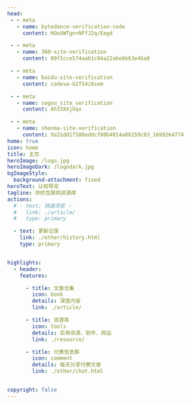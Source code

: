 ```yaml
---
head: 
 - - meta
   - name: bytedance-verification-code
     content: HOoUWTgn+NFfJ2q/Eegd

 - - meta
   - name: 360-site-verification
     content: 89f5cce574aab1c04a22abe6b63e46a0

 - - meta
   - name: baidu-site-verification
     content: codeva-GIfS4i8sem

 - - meta
   - name: sogou_site_verification
     content: Ah33XXjUqx

 - - meta
   - name: shenma-site-verification
     content: 9a31dd1f588eddcf80b4014a80159c03_1699264774
home: true
icon: home
title: 主页
heroImage: /logo.jpg
heroImageDark: /logodark.jpg
bgImageStyle:
  background-attachment: fixed
heroText: 认知导览
tagline: 你的互联网资源库
actions:
  # - text: 快速浏览 💡
  #   link: ./article/
  #   type: primary

  - text: 更新记录
    link: ./other/history.html
    type: primary


highlights:
  - header: 
    features: 

      - title: 文章合集
        icon: book
        details: 深度内容
        link: ./article/

      - title: 资源库
        icon: tools
        details: 实用资源、软件、网站
        link: ./resource/

      - title: 付费信息群
        icon: comment
        details: 每天分享付费文章
        link: ./other/chat.html


copyright: false
---
```




